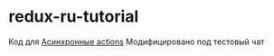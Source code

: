 # redux-ru-tutorial
Код для [Асинхронные actions](https://maxfarseer.gitbooks.io/redux-course-ru/content/asinhronnie_actions.html)
Модифицировано под тестовый чат
